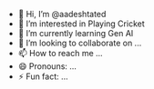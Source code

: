 - 👋 Hi, I’m @aadeshtated
- 👀 I’m interested in Playing Cricket
- 🌱 I’m currently learning Gen AI
- 💞️ I’m looking to collaborate on ...
- 📫 How to reach me ...
- 😄 Pronouns: ...
- ⚡ Fun fact: ...

<!---
aadeshtated/aadeshtated is a ✨ special ✨ repository because its `README.md` (this file) appears on your GitHub profile.
You can click the Preview link to take a look at your changes.
--->
